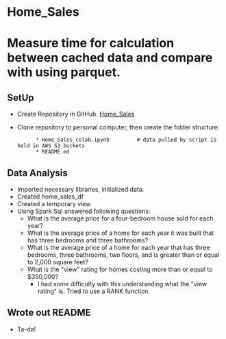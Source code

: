 # Home_Sales
# Measure time for calculation between cached data and compare with using parquet.

## SetUp

* Create Repository in GitHub.
[Home_Sales](https://github.com/StephWolter/Home_Sales.git)

* Clone repository to personal computer, then create the folder structure:

            * Home_Sales_colab.ipynb         # data pulled by script is held in AWS S3 buckets
            * README.md



## Data Analysis
* Imported necessary libraries, initialized data.
* Created home_sales_df
* Created a temporary view
* Using Spark.Sql answered following questions:
    * What is the average price for a four-bedroom house sold for each year?
    * What is the average price of a home for each year it was built that has three bedrooms and three bathrooms?
    * What is the average price of a home for each year that has three bedrooms, three bathrooms, two floors, and is greater than or equal to 2,000 square feet? 
    * What is the "view" rating for homes costing more than or equal to $350,000?
        * I had some difficulty with this understanding what the "view rating" is.  Tried to use a RANK function.

## Wrote out README
* Ta-da!
